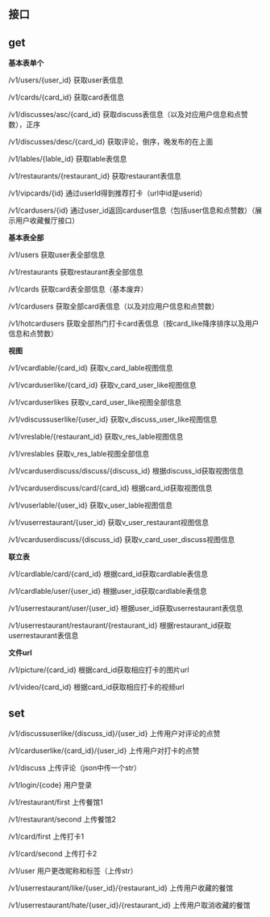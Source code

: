 ## 接口

## get

**基本表单个**

/v1/users/{user_id} 获取user表信息

/v1/cards/{card_id} 获取card表信息

/v1/discusses/asc/{card_id} 获取discuss表信息（以及对应用户信息和点赞数），正序

/v1/discusses/desc/{card_id} 获取评论，倒序，晚发布的在上面

/v1/lables/{lable_id} 获取lable表信息

/v1/restaurants/{restaurant_id} 获取restaurant表信息

/v1/vipcards/{id} 通过userId得到推荐打卡（url中id是userid）

/v1/cardusers/{id} 通过user_id返回carduser信息（包括user信息和点赞数）（展示用户收藏餐厅接口）

**基本表全部**

/v1/users 获取user表全部信息

/v1/restaurants 获取restaurant表全部信息

/v1/cards 获取card表全部信息（基本废弃）

/v1/cardusers 获取全部card表信息（以及对应用户信息和点赞数）

/v1/hotcardusers 获取全部热门打卡card表信息（按card_like降序排序以及用户信息和点赞数）

**视图**

/v1/vcardlable/{card_id} 获取v_card_lable视图信息

/v1/vcarduserlike/{card_id} 获取v_card_user_like视图信息

/v1/vcarduserlikes 获取v_card_user_like视图全部信息

/v1/vdiscussuserlike/{user_id} 获取v_discuss_user_like视图信息

/v1/vreslable/{restaurant_id} 获取v_res_lable视图信息

/v1/vreslables 获取v_res_lable视图全部信息

/v1/vcarduserdiscuss/discuss/{discuss_id} 根据discuss_id获取视图信息

/v1/vcarduserdiscuss/card/{card_id} 根据card_id获取视图信息

/v1/vuserlable/{user_id} 获取v_user_lable视图信息

/v1/vuserrestaurant/{user_id} 获取v_user_restaurant视图信息

/v1/vcarduserdiscuss/{discuss_id} 获取v_card_user_discuss视图信息

**联立表**

/v1/cardlable/card/{card_id} 根据card_id获取cardlable表信息

/v1/cardlable/user/{user_id} 根据user_id获取cardlable表信息

/v1/userrestaurant/user/{user_id} 根据user_id获取userrestaurant表信息

/v1/userrestaurant/restaurant/{restaurant_id} 根据restaurant_id获取userrestaurant表信息

**文件url**

/v1/picture/{card_id} 根据card_id获取相应打卡的图片url

/v1/video/{card_id} 根据card_id获取相应打卡的视频url

## set

/v1/discussuserlike/{discuss_id}/{user_id} 上传用户对评论的点赞

/v1/carduserlike/{card_id}/{user_id} 上传用户对打卡的点赞

/v1/discuss 上传评论（json中传一个str）

/v1/login/{code} 用户登录

/v1/restaurant/first 上传餐馆1

/v1/restaurant/second 上传餐馆2

/v1/card/first 上传打卡1

/v1/card/second 上传打卡2

/v1/user 用户更改昵称和标签（上传str）

/v1/userrestaurant/like/{user_id}/{restaurant_id} 上传用户收藏的餐馆

/v1/userrestaurant/hate/{user_id}/{restaurant_id} 上传用户取消收藏的餐馆